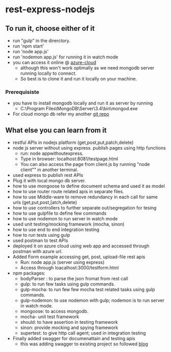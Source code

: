 # rest-express-nodejs


## To run it, choose either of it
* run "gulp"  in the direrctory.
* run 'npm start'
* run 'node app.js'
* run 'nodemon app.js' for running it in watch mode
* you can access it online @ [azure-cloud](https://rest-express-nodejs.azurewebsites.net/)
    * although this won't work optimally as we need mongodb server running locally to connect.
    * So best is to clone it and run it locally on your machine.
### Prerequisiste
* you have to install mongodb locally and run it as server by running
    * C:\Program Files\MongoDB\Server\3.4\bin\mongod.exe
* For cloud mongo db refer my another [git repo](https://github.com/vishalbhardwaj26/helloworld-node-express)


## What else you can learn from it
* restful APIs in nodejs platform (get,post,put,patch,delete)
* node js server without using express. publish pages using http functions
    * run: node appwithoutexpress.
    * Type in browser: localhost:8081/testpage.html
    * You can also access the page from client.js by running "node client"" in another terminal. 
* used express to publish rest APIs
* Plug it with local mongo db server.
* how to use mongoose to define document schema and used it as model
* how to use router route related apis in separate files.
* how to use Middle-ware to remove redundancy in each call for same urls (get,put,post,[atch,delete)
* how to use controllers to further separate out/segregation for tesing
* how to use gulpfile to define few commands
* how to use nodemon to run server in watch mode
* used unit testing/mocking framework (mocha, sinon) 
* how to use end to end integration testing 
* how to run tests using gulp
* used postman to test APIs
* deployed it on azure cloud using web app and accessed through postman with azure url.
* Added Form example accessing get, post, upload-file rest apis
    * Run: node app.js (server using express)
    * Access through loacalhost:3000/testform.html
* npm packages:	
	* bodyParser : to parse the json fromat from rest call
	* gulp: to run few tasks using gulp commands.
	* gulp-mocha: to run few few mocha test related tasks using gulp commands.
	* gulp-nodemon: to use nodemon with gulp; nodemon is to run server in watch mode.
	* mongoose: to access mongodb.
	* mocha- unit test framework
	* should: to have assertion in testing framework
	* sinon: provide mocking and spying framework
	* supertest: to give http call agent; used in integration testing
* Finally added swagger for documenattain and testing apis
    * this was adding swagger to existing project so followed [blog](https://github.com/shawngong/Swagger-Node-Express-For-Existing-APIs)
